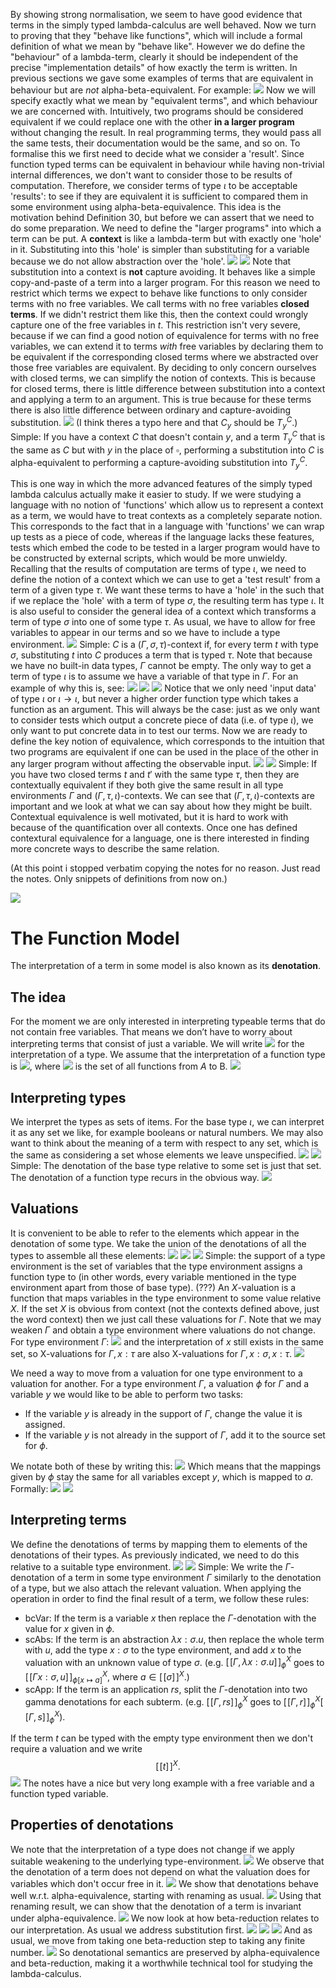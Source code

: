 By showing strong normalisation, we seem to have good evidence that terms in the simply typed lambda-calculus are well behaved. Now we turn to proving that they "behave like functions", which will include a formal definition of what we mean by "behave like". However we do define the "behaviour" of a lambda-term, clearly it should be independent of the precise "implementation details" of how exactly the term is written.
In previous sections we gave some examples of terms that are equivalent in behaviour but are *not* alpha-beta-equivalent. For example:
![](Pasted%20image%2020231113111519.png)
Now we will specify exactly what we mean by "equivalent terms", and which behaviour we are concerned with. Intuitively, two programs should be considered equivalent if we could replace one with the other **in a larger program** without changing the result. In real programming terms, they would pass all the same tests, their documentation would be the same, and so on.
To formalise this we first need to decide what we consider a 'result'. Since function typed terms can be equivalent in behaviour while having non-trivial internal differences, we don't want to consider those to be results of computation. Therefore, we consider terms of type $\iota$ to be acceptable 'results': to see if they are equivalent it is sufficient to compared them in some environment using alpha-beta-equivalence. This idea is the motivation behind Definition 30, but before we can assert that we need to do some preparation.
We need to define the "larger programs" into which a term can be put. A **context** is like a lambda-term but with exactly one 'hole' in it. Substituting into this 'hole' is simpler than substituting for a variable because we do not allow abstraction over the 'hole'.
![](Pasted%20image%2020231113112413.png)
![](Pasted%20image%2020231113112455.png)
Note that substitution into a context is **not** capture avoiding. It behaves like a simple copy-and-paste of a term into a larger program. For this reason we need to restrict which terms we expect to behave like functions to only consider terms with no free variables. We call terms with no free variables **closed terms**. If we didn't restrict them like this, then the context could wrongly capture one of the free variables in $t$.
This restriction isn't very severe, because if we can find a good notion of equivalence for terms with no free variables, we can extend it to terms *with* free variables by declaring them to be equivalent if the corresponding closed terms where we abstracted over those free variables are equivalent.
By deciding to only concern ourselves with closed terms, we can simplify the notion of contexts. This is because for closed terms, there is little difference between substitution into a context and applying a term to an argument. This is true because for these terms there is also little difference between ordinary and capture-avoiding substitution.
![](Pasted%20image%2020231113114927.png)
(I think theres a typo here and that $C_y$ should be $T^C_y$.)
Simple: If you have a context $C$ that doesn't contain $y$, and a term $T^C_y$ that is the same as $C$ but with $y$ in the place of $\square$, performing a substitution into $C$ is alpha-equivalent to performing a capture-avoiding substitution into $T^C_y$. 

This is one way in which the more advanced features of the simply typed lambda calculus actually make it easier to study. If we were studying a language with no notion of 'functions' which allow us to represent a context as a term, we would have to treat contexts as a completely separate notion. This corresponds to the fact that in a language with 'functions' we can wrap up tests as a piece of code, whereas if the language lacks these features, tests which embed the code to be tested in a larger program would have to be constructed by external scripts, which would be more unwieldy.
Recalling that the results of computation are terms of type $\iota$, we need to define the notion of a context which we can use to get a 'test result' from a term of a given type $\tau$. We want these terms to have a 'hole' in the such that if we replace the 'hole' with a term of type $\sigma$, the resulting term has type $\iota$. It is also useful to consider the general idea of a context which transforms a term of type $\sigma$ into one of some type $\tau$. As usual, we have to allow for free variables to appear in our terms and so we have to include a type environment.
![](Pasted%20image%2020231113134158.png)
Simple: $C$ is a $(\Gamma,\sigma,\tau)$-context if, for every term $t$ with type $\sigma$, substituting $t$ into $C$ produces a term that is typed $\tau$.
Note that because we have no built-in data types, $\Gamma$ cannot be empty. The only way to get a term of type $\iota$ is to assume we have a variable of that type in $\Gamma$. For an example of why this is, see:
![](Pasted%20image%2020231113135202.png)
![](Pasted%20image%2020231113135329.png)
![](Pasted%20image%2020231113135550.png)
Notice that we only need 'input data' of type $\iota$ or $\iota \rightarrow \iota$, but never a higher order function type which takes a function as an argument. This will always be the case: just as we only want to consider tests which output a concrete piece of data (i.e. of type $\iota$), we only want to put concrete data in to test our terms.
Now we are ready to define the key notion of equivalence, which corresponds to the intuition that two programs are equivalent if one can be used in the place of the other in any larger program without affecting the observable input.
![](Pasted%20image%2020231113135923.png)
![](Pasted%20image%2020231113135931.png)
Simple: If you have two closed terms $t$ and $t'$ with the same type $\tau$, then they are contextually equivalent if they both give the same result in all type environments $\Gamma$ and $(\Gamma,\tau,\iota)$-contexts.
We can see that $(\Gamma, \tau, \iota)$-contexts are important and we look at what we can say about how they might be built.
Contextual equivalence is well motivated, but it is hard to work with because of the quantification over all contexts. Once one has defined contextural equivalence for a language, one is there interested in finding more concrete ways to describe the same relation. 

(At this point i stopped verbatim copying the notes for no reason. Just read the notes. Only snippets of definitions from now on.)

![](Pasted%20image%2020231113140850.png)
# The Function Model
The interpretation of a term in some model is also known as its **denotation**.
## The idea
For the moment we are only interested in interpreting typeable terms that do not contain free variables. That means we don’t have to worry about interpreting terms that consist of just a variable.
We will write ![](Pasted%20image%2020231113141535.png) for the interpretation of a type. We assume that the interpretation of a function type is ![](Pasted%20image%2020231113141559.png), where ![](Pasted%20image%2020231113141626.png) is the set of all functions from $A$ to B. 
![](Pasted%20image%2020231113141931.png)
## Interpreting types
We interpret the types as sets of items. For the base type $\iota$, we can interpret it as any set we like, for example booleans or natural numbers. We may also want to think about the meaning of a term with respect to any set, which is the same as considering a set whose elements we leave unspecified.
![](Pasted%20image%2020231113142159.png)
![](Pasted%20image%2020231113142211.png)
Simple: The denotation of the base type relative to some set is just that set. The denotation of a function type recurs in the obvious way.
![](Pasted%20image%2020231113142625.png)
## Valuations
It is convenient to be able to refer to the elements which appear in the denotation of some type. We take the union of the denotations of all the types to assemble all these elements:
![](Pasted%20image%2020231113145705.png)
![](Pasted%20image%2020231113150147.png)
![](Pasted%20image%2020231113150715.png)
Simple: the support of a type environment is the set of variables that the type environment assigns a function type to (in other words, every variable mentioned in the type environment apart from those of base type). (???)
An $X$-valuation is a function that maps variables in the type environment to some value relative $X$.
If the set $X$ is obvious from context (not the contexts defined above, just the word context) then we just call these valuations for $\Gamma$.
Note that we may weaken $\Gamma$ and obtain a type environment where valuations do not change. For type environment $\Gamma$:
![](Pasted%20image%2020231113152528.png)
and the interpretation of $x$ still exists in the same set, so X-valuations for $\Gamma,x:\tau$ are also X-valuations for $\Gamma,x:\sigma,x:\tau$.
![](Pasted%20image%2020231113152706.png)

We need a way to move from a valuation for one type environment to a valuation for another. For a type environment $\Gamma$, a valuation $\phi$ for $\Gamma$ and a variable $y$ we would like to be able to perform two tasks:
- If the variable $y$ is already in the support of $\Gamma$, change the value it is assigned.
- If the variable $y$ is not already in the support of $\Gamma$, add it to the source set for $\phi$.

We notate both of these by writing this:
![](Pasted%20image%2020231113153306.png)
Which means that the mappings given by $\phi$ stay the same for all variables except $y$, which is mapped to $a$. Formally:
![](Pasted%20image%2020231113153344.png)
![](Pasted%20image%2020231113153429.png)
## Interpreting terms
We define the denotations of terms by mapping them to elements of the denotations of their types. As previously indicated, we need to do this relative to a suitable type environment. 
![](Pasted%20image%2020231115101555.png)
![](Pasted%20image%2020231115101602.png)
Simple: We write the $\Gamma$-denotation of a term in some type environment $\Gamma$ similarly to the denotation of a type, but we also attach the relevant valuation. 
When applying the operation in order to find the final result of a term, we follow these rules:
- bcVar: If the term is a variable $x$ then replace the $\Gamma$-denotation with the value for $x$ given in $\phi$.
- scAbs: If the term is an abstraction $\lambda x:\sigma.u$, then replace the whole term with $u$, add the type $x:\sigma$ to the type environment, and add $x$ to the valuation with an unknown value of type $\sigma$. (e.g. $[\![ \Gamma, \lambda x:\sigma.u ]\!]^{X}_\phi$ goes to $[\![ \Gamma x:\sigma, u ]\!]^{X}_{\phi[x \mapsto a]}$, where $a \in [\![ \sigma ]\!]^X$.)
- scApp: If the term is an application $rs$, split the $\Gamma$-denotation into two gamma denotations for each subterm. (e.g. $[\![ \Gamma, rs ]\!]^{X}_\phi$ goes to $[\![ \Gamma, r ]\!]^{X}_\phi[\![ \Gamma, s ]\!]^{X}_\phi$).

If the term $t$ can be typed with the empty type environment then we don't require a valuation and we write $$[\![t]\!]^X.$$
![](Pasted%20image%2020231115103426.png)
The notes have a nice but very long example with a free variable and a function typed variable.

## Properties of denotations
We note that the interpretation of a type does not change if we apply suitable weakening to the underlying type-environment.
![](Pasted%20image%2020231115112913.png)
We observe that the denotation of a term does not depend on what the valuation does for variables which don't occur free in it.
![](Pasted%20image%2020231115113015.png)
We show that denotations behave well w.r.t. alpha-equivalence, starting with renaming as usual.
![](Pasted%20image%2020231115113745.png)
Using that renaming result, we can show that the denotation of a term is invariant under alpha-equivalence.
![](Pasted%20image%2020231115113817.png)
We now look at how beta-reduction relates to our interpretation. As usual we address substitution first.
![](Pasted%20image%2020231115113943.png)
![](Pasted%20image%2020231115113953.png)
![](Pasted%20image%2020231115114456.png)
And as usual, we move from taking one beta-reduction step to taking any finite number.
![](Pasted%20image%2020231115114542.png)
So denotational semantics are preserved by alpha-equivalence and beta-reduction, making it a worthwhile technical tool for studying the lambda-calculus.